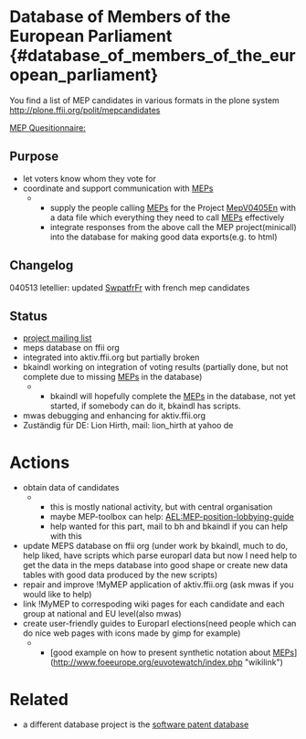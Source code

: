# Database of Members of the European Parliament {#database_of_members_of_the_european_parliament}

You find a list of MEP candidates in various formats in the plone system
<http://plone.ffii.org/polit/mepcandidates>

[MEP
Quesitionnaire:](http://www.ffii.org/~bkaindl/questionnaire/ "wikilink")

## Purpose

-   let voters know whom they vote for
-   coordinate and support communication with [MEPs](MEPs "wikilink")
    -   -   supply the people calling [MEPs](MEPs "wikilink") for the
            Project [MepV0405En](MepV0405En "wikilink") with a data file
            which everything they need to call [MEPs](MEPs "wikilink")
            effectively
        -   integrate responses from the above call the MEP
            project(minicall) into the database for making good data
            exports(e.g. to html)

## Changelog

040513 letellier: updated [SwpatfrFr](SwpatfrFr "wikilink") with french
mep candidates

## Status

-   [project mailing
    list](http://lists.ffii.org/mailman/listinfo/mepdb-parl/ "wikilink")
-   meps database on ffii org
-   integrated into aktiv.ffii.org but partially broken
-   bkaindl working on integration of voting results (partially done,
    but not complete due to missing [MEPs](MEPs "wikilink") in the
    database)
    -   -   bkaindl will hopefully complete the [MEPs](MEPs "wikilink")
            in the database, not yet started, if somebody can do it,
            bkaindl has scripts.
-   mwas debugging and enhancing for aktiv.ffii.org
-   Zuständig für DE: Lion Hirth, mail: lion_hirth at yahoo de

# Actions

-   obtain data of candidates
    -   -   this is mostly national activity, but with central
            organisation
        -   maybe MEP-toolbox can help:
            [AEL:MEP-position-lobbying-guide](http://wiki.ael.be/index.php/MEP-Position-Lobbying-Guide "wikilink")
        -   help wanted for this part, mail to bh and bkaindl if you can
            help with this
-   update MEPS database on ffii org (under work by bkaindl, much to do,
    help liked, have scripts which parse europarl data but now I need
    help to get the data in the meps database into good shape or create
    new data tables with good data produced by the new scripts)
-   repair and improve !MyMEP application of aktiv.ffii.org (ask mwas if
    you would like to help)
-   link !MyMEP to correspoding wiki pages for each candidate and each
    group at national and EU level(also mwas)
-   create user-friendly guides to Europarl elections(need people which
    can do nice web pages with icons made by gimp for example)
    -   -   [good example on how to present synthetic notation about
            [MEPs](MEPs "wikilink")](http://www.foeeurope.org/euvotewatch/index.php "wikilink")

# Related

-   a different database project is the [software patent
    database](http://kwiki.ffii.org/index.cgi?PatdbEn "wikilink")

